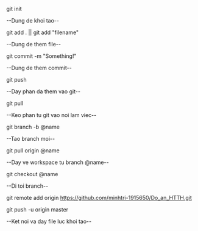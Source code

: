 ﻿git init

--Dung de khoi tao--

git add .              ||            git add "filename"

--Dung de them file--

git commit -m "Something!"

--Dung de them commit--

git push

--Day phan da them vao git--

git pull

--Keo phan tu git vao noi lam viec--


git branch -b @name

--Tao branch moi--

git pull origin @name

--Day ve workspace tu branch @name--

git checkout @name

--Di toi branch--


git remote add origin https://github.com/minhtri-1915650/Do_an_HTTH.git 

git push -u origin master


--Ket noi va day file luc khoi tao--




